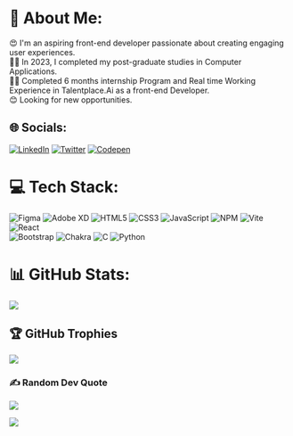 # 💫 About Me:
😍 I'm an aspiring front-end developer passionate about creating engaging user experiences. <br>👨‍🎓 In 2023, I completed my post-graduate studies in Computer Applications. <br> 🧑‍💼 Completed 6 months internship Program and Real time Working Experience in Talentplace.Ai as a front-end Developer.<br> 😊 Looking for new opportunities.


## 🌐 Socials:
[![LinkedIn](https://img.shields.io/badge/LinkedIn-%230077B5.svg?logo=linkedin&logoColor=white)](https://www.linkedin.com/in/vijay-kumar-v-231a18233) [![Twitter](https://img.shields.io/badge/Twitter-%231DA1F2.svg?logo=Twitter&logoColor=white)](https://twitter.com/Spoidy98) [![Codepen](https://img.shields.io/badge/Codepen-000000?style=for-the-badge&logo=codepen&logoColor=white)](https://codepen.io/vijay_vinu) 

# 💻 Tech Stack:
![Figma](https://img.shields.io/badge/figma-%23F24E1E.svg?style=for-the-badge&logo=figma&logoColor=white)
![Adobe XD](https://img.shields.io/badge/Adobe%20XD-470137?style=for-the-badge&logo=Adobe%20XD&logoColor=#FF61F6)
![HTML5](https://img.shields.io/badge/html5-%23E34F26.svg?style=for-the-badge&logo=html5&logoColor=white)
![CSS3](https://img.shields.io/badge/css3-%231572B6.svg?style=for-the-badge&logo=css3&logoColor=white)
 ![JavaScript](https://img.shields.io/badge/javascript-%23323330.svg?style=for-the-badge&logo=javascript&logoColor=%23F7DF1E)
![NPM](https://img.shields.io/badge/NPM-%23CB3837.svg?style=for-the-badge&logo=npm&logoColor=white)
![Vite](https://img.shields.io/badge/vite-%23646CFF.svg?style=for-the-badge&logo=vite&logoColor=white) 
  ![React](https://img.shields.io/badge/react-%2320232a.svg?style=for-the-badge&logo=react&logoColor=%2361DAFB)  	
   ![Bootstrap](https://img.shields.io/badge/bootstrap-%23563D7C.svg?style=for-the-badge&logo=bootstrap&logoColor=white)
   ![Chakra](https://img.shields.io/badge/chakra-%234ED1C5.svg?style=for-the-badge&logo=chakraui&logoColor=white)
![C](https://img.shields.io/badge/c-%2300599C.svg?style=for-the-badge&logo=c&logoColor=white)
   ![Python](https://img.shields.io/badge/python-3670A0?style=for-the-badge&logo=python&logoColor=ffdd54) 

# 📊 GitHub Stats:
![](https://github-readme-streak-stats.herokuapp.com/?user=ViNu-23&theme=ayu-mirage&hide_border=true)

## 🏆 GitHub Trophies
![](https://github-profile-trophy.vercel.app/?username=ViNu-23&theme=nord&no-frame=true&no-bg=false&margin-w=4)

### ✍️ Random Dev Quote
![](https://quotes-github-readme.vercel.app/api?type=horizontal&theme=radical)

[![](https://visitcount.itsvg.in/api?id=ViNu-23&icon=4&color=1)](https://visitcount.itsvg.in)


